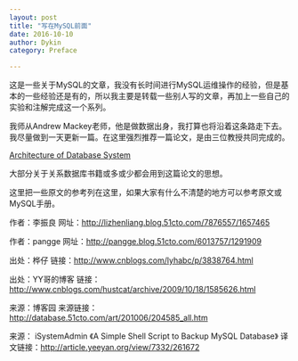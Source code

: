 ```yaml
---
layout: post
title: "写在MySQL前面"
date: 2016-10-10
author: Dykin
category: Preface

---
```



这是一些关于MySQL的文章，我没有长时间进行MySQL运维操作的经验，但是基本的一些经验还是有的，所以我主要是转载一些别人写的文章，再加上一些自己的实验和注解完成这一个系列。

我师从Andrew Mackey老师，他是做数据出身，我打算也将沿着这条路走下去。我尽量做到一天更新一篇。在这里强烈推荐一篇论文，是由三位教授共同完成的。

[Architecture of Database System](http://db.cs.berkeley.edu/papers/fntdb07-architecture.pdf)

大部分关于关系数据库书籍或多或少都会用到这篇论文的思想。

这里把一些原文的参考列在这里，如果大家有什么不清楚的地方可以参考原文或MySQL手册。

作者：李振良
网址：http://lizhenliang.blog.51cto.com/7876557/1657465

作者：pangge
网址：http://pangge.blog.51cto.com/6013757/1291909

出处：桦仔
链接：http://www.cnblogs.com/lyhabc/p/3838764.html

出处：YY哥的博客
链接：http://www.cnblogs.com/hustcat/archive/2009/10/18/1585626.html

来源：博客园
来源链接：http://database.51cto.com/art/201006/204585_all.htm

来源： iSystemAdmin   《A Simple Shell Script to Backup MySQL Database》
译文链接：http://article.yeeyan.org/view/7332/261672
